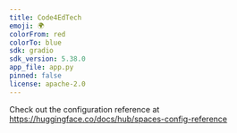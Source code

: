 ```yaml
---
title: Code4EdTech
emoji: 🌍
colorFrom: red
colorTo: blue
sdk: gradio
sdk_version: 5.38.0
app_file: app.py
pinned: false
license: apache-2.0
---
```


Check out the configuration reference at https://huggingface.co/docs/hub/spaces-config-reference
